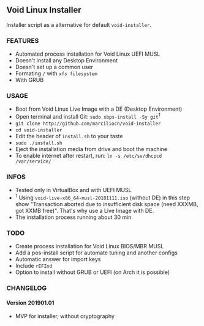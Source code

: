Void Linux Installer
---
Installer script as a alternative for default `void-installer`.

### FEATURES
- Automated process installation for Void Linux UEFI MUSL
- Doesn't install any Desktop Environment
- Doesn't set up a common user
- Formating `/` with `xfs filesystem`
- With GRUB

### USAGE
- Boot from Void Linux Live Image with a DE (Desktop Environment)
- Open terminal and install Git: `sudo xbps-install -Sy git`<sup>1</sup>
- `git clone http://github.com/marciliocn/void-installer`
- `cd void-installer`
- Edit the header of `install.sh` to your taste
- `sudo ./install.sh`
- Eject the installation media from drive and boot the machine
- To enable internet after restart, run: `ln -s /etc/sv/dhcpcd /var/service/`

### INFOS
- Tested only in VirtualBox and with UEFI MUSL
- <sup>1</sup> Using `void-live-x86_64-musl-20181111.iso` (without DE) in this step show "Transaction aborted due to insufficient disk space (need XXXMB, got XXMB free)". That's why use a Live Image with DE.
- The installation process running about 30 min.

### TODO
- Create process installation for Void Linux BIOS/MBR MUSL
- Add a pos-install script for automate tuning and another configs
- Automatic answer for import keys
- Include `rEFInd`
- Option to install without GRUB or UEFI (on Arch it is possible)

### CHANGELOG
#### Version 201901.01
- MVP for installer, without cryptography
